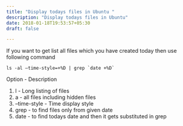 ```yaml
---
title: "Display todays files in Ubuntu "
description: "Display todays files in Ubuntu"
date: 2018-01-18T19:53:57+05:30
draft: false

---
```


If you want to get list all files which you have created today then use following command

    ls -al –time-style=+%D | grep `date +%D`


Option - Description

  1. l	- Long listing of files
  2. a	- all files including hidden files
  3. –time-style - Time display style
  4. grep	- to find files only from given date
  5. date	- to find todays date and then it gets substituted in grep
